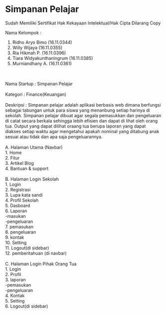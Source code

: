 # Simpanan Pelajar

Sudah Memiliki Sertifikat Hak Kekayaan Intelektual/Hak Cipta
Dilarang Copy

Nama Kelompok :
1. Ridho Aryo Bimo (16.11.0344)
2. Willy Wijaya (16.11.0355)
3. Ria Hikmah P. (16.11.0396)
4. Tiara Widyakunthaningrum (16.11.0385)
5. Murniandhany A. (16.11.0361)
<br>
<br>
Nama Startup : Simpanan Pelajar
<br>
<br>
Kategori : Finance(Keuangan)
<br>
<br>
Deskripsi : Simpanan pelajar adalah aplikasi berbasis web dimana berfungsi sebagai tabungan 
untuk para siswa yang menanbung setiap harinya di sekolah.
Simpanan pelajar dibuat agar segala pemasukkan dan pengeluaran  di catat secara 
berkala sehingga lebih efisien dan dapat di lihat oleh orang tua. 
Output yang dapat dilihat oraang tua berupa laporan yang dapat diakses setiap
waktu agar mengetahui apakah nominal yang ditabung anak sesuai atau tidak dan apa saja
pengeluarannya.
<br>
<br>
A. Halaman Utama (Navbar)
	<br>
	1. Home
	<br>
	2. Fitur
	<br>
	3. Artikel Blog
	<br>
	4. Bantuan & support
	<br>
	<br>
B. Halaman Login Sekolah
<br>
	1. Login
	<br>
	2. Registrasi
	<br>
	3. Lupa kata sandi
	<br>
	4. Profil Sekolah
	<br>
	5. Dasboard
	<br>
	6. Laporan
	<br>
		-masukan
		<br>
		-pengeluaran
		<br>
	7. pemasukan
	<br>
	8. pengeluaran
	<br>
	9. kontak
	<br>
	10. Setting
	<br>
	11. Logout(di sidebar)
	<br>
	12. pemberitahuan (di navbar)
<br>
<br>
C. Halaman Login Pihak Orang Tua
<br>
	1. Login
	<br>
	2. Profil
	<br>
	3. laporan
	<br>
		-pemasukan
		<br>
		-pengeluaran
		<br>
	4. Kontak
	<br>
	5. Setting
	<br>
	6. Logout(di sidebar)
	<br>

